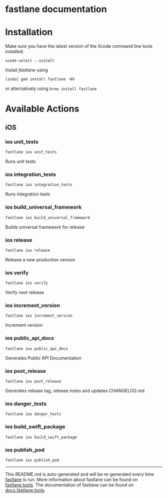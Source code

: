 fastlane documentation
================
# Installation

Make sure you have the latest version of the Xcode command line tools installed:

```
xcode-select --install
```

Install _fastlane_ using
```
[sudo] gem install fastlane -NV
```
or alternatively using `brew install fastlane`

# Available Actions
## iOS
### ios unit_tests
```
fastlane ios unit_tests
```
Runs unit tests
### ios integration_tests
```
fastlane ios integration_tests
```
Runs integration tests
### ios build_universal_framework
```
fastlane ios build_universal_framework
```
Builds universal framework for release
### ios release
```
fastlane ios release
```
Release a new production version
### ios verify
```
fastlane ios verify
```
Verify next release
### ios increment_version
```
fastlane ios increment_version
```
Increment version
### ios public_api_docs
```
fastlane ios public_api_docs
```
Generates Public API Documentation
### ios post_release
```
fastlane ios post_release
```
Generates release tag, release notes and updates CHANGELOG.md
### ios danger_tests
```
fastlane ios danger_tests
```

### ios build_swift_package
```
fastlane ios build_swift_package
```

### ios publish_pod
```
fastlane ios publish_pod
```


----

This README.md is auto-generated and will be re-generated every time [fastlane](https://fastlane.tools) is run.
More information about fastlane can be found on [fastlane.tools](https://fastlane.tools).
The documentation of fastlane can be found on [docs.fastlane.tools](https://docs.fastlane.tools).
